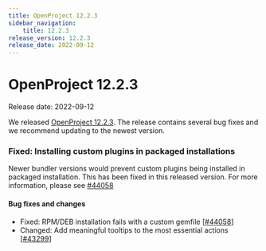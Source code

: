 ```yaml
---
title: OpenProject 12.2.3
sidebar_navigation:
    title: 12.2.3
release_version: 12.2.3
release_date: 2022-09-12
---
```


# OpenProject 12.2.3

Release date: 2022-09-12

We released [OpenProject 12.2.3](https://community.openproject.com/versions/1598).
The release contains several bug fixes and we recommend updating to the newest version.

### Fixed: Installing custom plugins in packaged installations

Newer bundler versions would prevent custom plugins being installed in packaged installation.
This has been fixed in this released version. For more information, please see [#44058](https://community.openproject.com/wp/44058)

<!--more-->
#### Bug fixes and changes

- Fixed: RPM/DEB installation fails with a custom gemfile \[[#44058](https://community.openproject.com/wp/44058)\]
- Changed: Add meaningful tooltips to the most essential actions \[[#43299](https://community.openproject.com/wp/43299)\]
